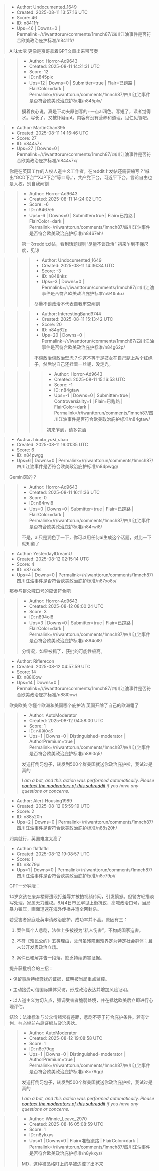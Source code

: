 > - Author: Undocumented_1649
> - Created: 2025-08-11 13:57:16 UTC
> - Score: 46
> - ID: n8411fr
> - Ups=46 | Downs=0 | Permalink=/r/iwanttorun/comments/1mnch87/四川江油事件是否符合欧美政治庇护标准/n8411fr/
>
> AI味太浓 更像是京哥拿着GPT文章出来带节奏

>> - Author: Horror-Ad9643
>> - Created: 2025-08-11 14:21:31 UTC
>> - Score: 12
>> - ID: n845plx
>> - Ups=12 | Downs=0 | Submitter=true | Flair=已跑路 | FlairColor=dark | Permalink=/r/iwanttorun/comments/1mnch87/四川江油事件是否符合欧美政治庇护标准/n845plx/
>>
>> 摸着良心说，真是下功夫原创写的+一点ai润色。写短了，读者觉得水。写长了，又被怀疑gpt。内容有没有营养和道理，见仁见智吧。

> - Author: MartinChan395
> - Created: 2025-08-11 14:16:46 UTC
> - Score: 27
> - ID: n844s7x
> - Ups=27 | Downs=0 | Permalink=/r/iwanttorun/comments/1mnch87/四川江油事件是否符合欧美政治庇护标准/n844s7x/
>
> 你是在英国工作的人权人道主义工作者，在reddit上发帖还需要缩写？‘喊出“GCD下台”“XJP下台”等口号。’，共产党下台，习近平下台。言论自由也是人权，别自我阉割

>> - Author: Horror-Ad9643
>> - Created: 2025-08-11 14:24:02 UTC
>> - Score: -6
>> - ID: n8467eh
>> - Ups=-6 | Downs=0 | Submitter=true | Flair=已跑路 | FlairColor=dark | Permalink=/r/iwanttorun/comments/1mnch87/四川江油事件是否符合欧美政治庇护标准/n8467eh/
>>
>> 第一次reddit发帖，看到话题规则“尽量不谈政治”
>> 初来乍到不懂尺度，见谅

>>> - Author: Undocumented_1649
>>> - Created: 2025-08-11 14:36:34 UTC
>>> - Score: -3
>>> - ID: n848nkz
>>> - Ups=-3 | Downs=0 | Permalink=/r/iwanttorun/comments/1mnch87/四川江油事件是否符合欧美政治庇护标准/n848nkz/
>>>
>>> 尽量不谈政治不代表自我审查阉割

>>> - Author: InterestingBand9744
>>> - Created: 2025-08-11 15:13:42 UTC
>>> - Score: 20
>>> - ID: n84g62p
>>> - Ups=20 | Downs=0 | Permalink=/r/iwanttorun/comments/1mnch87/四川江油事件是否符合欧美政治庇护标准/n84g62p/
>>>
>>> 不谈政治谈政治壁虎？你这不等于是妓女在自己腿上系个红绳子，然后说自己还挂着一丝呢，没走光。

>>>> - Author: Horror-Ad9643
>>>> - Created: 2025-08-11 15:16:53 UTC
>>>> - Score: -1
>>>> - ID: n84gtaw
>>>> - Ups=-1 | Downs=0 | Submitter=true | Controversiality=1 | Flair=已跑路 | FlairColor=dark | Permalink=/r/iwanttorun/comments/1mnch87/四川江油事件是否符合欧美政治庇护标准/n84gtaw/
>>>>
>>>> 初来乍到，请多包涵

> - Author: hinata_yuki_chan
> - Created: 2025-08-11 16:01:35 UTC
> - Score: 6
> - ID: n84pwgg
> - Ups=6 | Downs=0 | Permalink=/r/iwanttorun/comments/1mnch87/四川江油事件是否符合欧美政治庇护标准/n84pwgg/
>
> Gemini寫的？

>> - Author: Horror-Ad9643
>> - Created: 2025-08-11 16:11:36 UTC
>> - Score: 0
>> - ID: n84rwi8
>> - Ups=0 | Downs=0 | Submitter=true | Flair=已跑路 | FlairColor=dark | Permalink=/r/iwanttorun/comments/1mnch87/四川江油事件是否符合欧美政治庇护标准/n84rwi8/
>>
>> 不是，ai只是润色了一下，你可以用任何ai生成这个话题，对比一下就知道了

> - Author: YesterdayIDreamU
> - Created: 2025-08-12 02:15:14 UTC
> - Score: 4
> - ID: n87xo8s
> - Ups=4 | Downs=0 | Permalink=/r/iwanttorun/comments/1mnch87/四川江油事件是否符合欧美政治庇护标准/n87xo8s/
>
> 那参与群众喊口号的应该符合吧

>> - Author: Horror-Ad9643
>> - Created: 2025-08-12 08:00:24 UTC
>> - Score: 3
>> - ID: n894ol8
>> - Ups=3 | Downs=0 | Submitter=true | Flair=已跑路 | FlairColor=dark | Permalink=/r/iwanttorun/comments/1mnch87/四川江油事件是否符合欧美政治庇护标准/n894ol8/
>>
>> 分情况，如果被抓了，获批的可能性极高。

> - Author: Riflerecon
> - Created: 2025-08-12 04:57:59 UTC
> - Score: 14
> - ID: n88l0ow
> - Ups=14 | Downs=0 | Permalink=/r/iwanttorun/comments/1mnch87/四川江油事件是否符合欧美政治庇护标准/n88l0ow/
>
> 欧美欧美 你懂个欧洲和美国哪个庇护法 英国开除了自己的欧洲籍了

>> - Author: AutoModerator
>> - Created: 2025-08-12 04:58:00 UTC
>> - Score: 1
>> - ID: n88l0q5
>> - Ups=1 | Downs=0 | Distinguished=moderator | AuthorPremium=true | Permalink=/r/iwanttorun/comments/1mnch87/四川江油事件是否符合欧美政治庇护标准/n88l0q5/
>>
>> 发送打倒习包子，转发到500个群美国就送你政治庇护啦，我试过是真的
>> 
>> *I am a bot, and this action was performed automatically. Please [contact the moderators of this subreddit](/message/compose/?to=/r/iwanttorun) if you have any questions or concerns.*

> - Author: Alert-Housing1989
> - Created: 2025-08-12 05:59:19 UTC
> - Score: 2
> - ID: n88s20h
> - Ups=2 | Downs=0 | Permalink=/r/iwanttorun/comments/1mnch87/四川江油事件是否符合欧美政治庇护标准/n88s20h/
>
> 润美就行，英国难度太高了

> - Author: fklfklfkl
> - Created: 2025-08-12 19:08:57 UTC
> - Score: 1
> - ID: n8c79pi
> - Ups=1 | Downs=0 | Permalink=/r/iwanttorun/comments/1mnch87/四川江油事件是否符合欧美政治庇护标准/n8c79pi/
>
> GPT一分钟版：
> 
> 14岁女孩在废弃楼房遭殴打羞辱并被拍视频传网，引发愤怒。但警方轻描淡写处理，家属无力维权。8月4日市民罕见上街抗议，高喊政治口号，当局暴力镇压，画面迅速在海外传播并遭全网封杀。
> 
> 若受害者家庭赴英申请政治庇护，成功率并不高。原因有三：
> 
> 	1.	案件属个人悲剧，法律上多被视为“私人伤害”，不构成国家迫害。
> 
> 	2.	不符《难民公约》五类理由，父母虽残障但难界定为特定社会群体；且未公开发表政治立场。
> 
> 	3.	案件已和解并告一段落，缺乏持续迫害证据。
> 
> 提升获批机会的三招：
> 
> 	•	保留事后持续骚扰的证据，证明被当局重点监控。
> 
> 	•	主动接受可信国际媒体采访，形成政治表达并增加风险证明。
> 
> 	•	以人道主义为切入点，强调受害者脆弱处境，并在抵达欧美后立即进行心理评估。
> 
> 
> 结论：法律标准与公众情绪常有差距，悲剧不等于符合庇护条件。若有计划，务必提前布局证据与政治表达。

>> - Author: AutoModerator
>> - Created: 2025-08-12 19:08:58 UTC
>> - Score: 1
>> - ID: n8c79qg
>> - Ups=1 | Downs=0 | Distinguished=moderator | AuthorPremium=true | Permalink=/r/iwanttorun/comments/1mnch87/四川江油事件是否符合欧美政治庇护标准/n8c79qg/
>>
>> 发送打倒习包子，转发到500个群美国就送你政治庇护啦，我试过是真的
>> 
>> *I am a bot, and this action was performed automatically. Please [contact the moderators of this subreddit](/message/compose/?to=/r/iwanttorun) if you have any questions or concerns.*

>> - Author: Winnie_Leave_2970
>> - Created: 2025-08-16 05:08:59 UTC
>> - Score: 1
>> - ID: n8ykxys
>> - Ups=1 | Downs=0 | Flair=准备跑路 | FlairColor=dark | Permalink=/r/iwanttorun/comments/1mnch87/四川江油事件是否符合欧美政治庇护标准/n8ykxys/
>>
>> MD，这种被晶格盯上的早被边控了出不来
